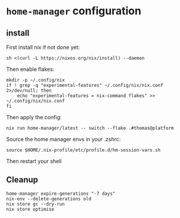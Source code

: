 # `home-manager` configuration

## install

First install nix if not done yet:
```
sh <(curl -L https://nixos.org/nix/install) --daemon
```

Then enable flakes:
```
mkdir -p ~/.config/nix
if ! grep -q "experimental-features" ~/.config/nix/nix.conf 2>/dev/null; then
    echo "experimental-features = nix-command flakes" >> ~/.config/nix/nix.conf
fi
```

Then apply the config:
```
nix run home-manager/latest -- switch --flake .#thomas@platform
```

Source the home manager envs in your .zshrc:
```
source $HOME/.nix-profile/etc/profile.d/hm-session-vars.sh
```

Then restart your shell

## Cleanup
```
home-manager expire-generations "-7 days"
nix-env --delete-generations old
nix store gc --dry-run
nix store optimise
```
